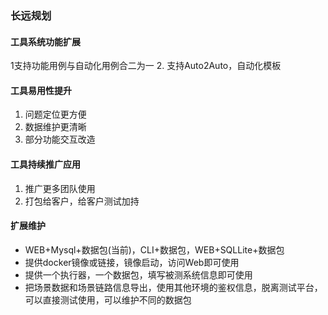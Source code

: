### 长远规划
#### 工具系统功能扩展
1支持功能用例与自动化用例合二为一
2. 支持Auto2Auto，自动化模板

#### 工具易用性提升
1. 问题定位更方便
2. 数据维护更清晰
3. 部分功能交互改造

#### 工具持续推广应用
1. 推广更多团队使用
2. 打包给客户，给客户测试加持

#### 扩展维护
- WEB+Mysql+数据包(当前)，CLI+数据包，WEB+SQLLite+数据包
- 提供docker镜像或链接，镜像启动，访问Web即可使用
- 提供一个执行器，一个数据包，填写被测系统信息即可使用
- 把场景数据和场景链路信息导出，使用其他环境的鉴权信息，脱离测试平台，可以直接测试使用，可以维护不同的数据包